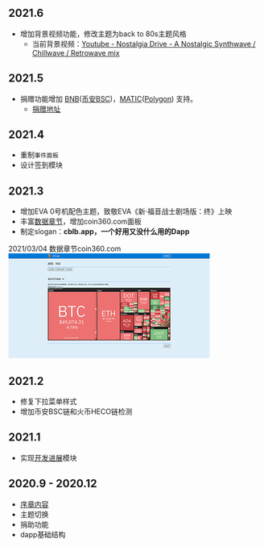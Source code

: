 ## 2021.6

- 增加背景视频功能，修改主题为back to 80s主题风格
    - 当前背景视频：[Youtube - Nostalgia Drive - A Nostalgic Synthwave / Chillwave / Retrowave mix](https://www.youtube.com/watch?v=Ek4IRwHBqyo)

## 2021.5

- 捐赠功能增加 [BNB](https://coinmarketcap.com/zh/currencies/binance-coin/)([币安BSC](https://github.com/binance-chain/whitepaper/blob/master/WHITEPAPER.md))，[MATIC](https://coinmarketcap.com/zh/currencies/polygon/)([Polygon](https://polygon.technology/)) 支持。
    - [捐赠地址](https://cblb.app/donation)

## 2021.4

- 重制`事件面板`
- 设计签到模块

## 2021.3

- 增加EVA 0号机配色主题，致敬EVA《新·福音战士剧场版：终》上映
- 丰富[数据章节](https://cblb.app/data/token)，增加coin360.com面板
- 制定slogan：**cblb.app，一个好用又没什么用的Dapp**


2021/03/04 数据章节coin360.com  
![](https://raw.githubusercontent.com/cblber/cblb-app-progress/master/img/20210304.png)

## 2021.2

- 修复下拉菜单样式
- 增加币安BSC链和火币HECO链检测

## 2021.1

- 实现[开发进展](https://cblb.app/data/progress)模块

## 2020.9 - 2020.12 

- [序章内容](https://cblb.app/prologue)
- 主题切换
- 捐助功能
- dapp基础结构